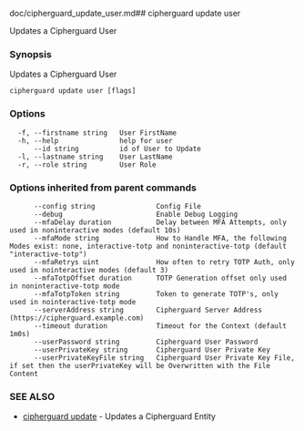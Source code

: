 doc/cipherguard_update_user.md## cipherguard update user

Updates a Cipherguard User

### Synopsis

Updates a Cipherguard User

```
cipherguard update user [flags]
```

### Options

```
  -f, --firstname string   User FirstName
  -h, --help               help for user
      --id string          id of User to Update
  -l, --lastname string    User LastName
  -r, --role string        User Role
```

### Options inherited from parent commands

```
      --config string               Config File
      --debug                       Enable Debug Logging
      --mfaDelay duration           Delay between MFA Attempts, only used in noninteractive modes (default 10s)
      --mfaMode string              How to Handle MFA, the following Modes exist: none, interactive-totp and noninteractive-totp (default "interactive-totp")
      --mfaRetrys uint              How often to retry TOTP Auth, only used in nointeractive modes (default 3)
      --mfaTotpOffset duration      TOTP Generation offset only used in noninteractive-totp mode
      --mfaTotpToken string         Token to generate TOTP's, only used in nointeractive-totp mode
      --serverAddress string        Cipherguard Server Address (https://cipherguard.example.com)
      --timeout duration            Timeout for the Context (default 1m0s)
      --userPassword string         Cipherguard User Password
      --userPrivateKey string       Cipherguard User Private Key
      --userPrivateKeyFile string   Cipherguard User Private Key File, if set then the userPrivateKey will be Overwritten with the File Content
```

### SEE ALSO

* [cipherguard update](cipherguard_update)	 - Updates a Cipherguard Entity

